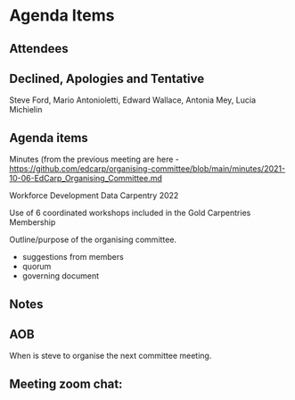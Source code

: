 # Agenda Items

## Attendees



## Declined, Apologies and Tentative 

Steve Ford, Mario Antonioletti, Edward Wallace, Antonia Mey, Lucia Michielin

## Agenda items

Minutes (from the previous meeting are here - https://github.com/edcarp/organising-committee/blob/main/minutes/2021-10-06-EdCarp_Organising_Committee.md

Workforce Development Data Carpentry 2022

Use of 6 coordinated workshops included in the Gold Carpentries Membership

Outline/purpose of the organising committee.
- suggestions from members
- quorum
- governing document


## Notes 



## AOB
When is steve to organise the next committee meeting. 


## Meeting zoom chat:
